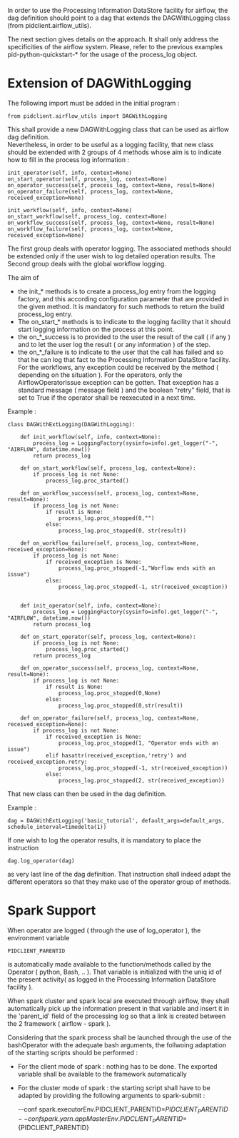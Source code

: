 In order to use the Processing Information DataStore facility for airflow, the dag definition should point to a dag that extends the DAGWithLogging class (from pidclient.airflow_utils).  

The next section gives details on the approach.  It shall only address the specificities of the airflow system.  Please, refer to the previous examples pid-python-quickstart-* for the usage of the process_log object.

# Extension of DAGWithLogging

The following import must be added in the initial program :

	from pidclient.airflow_utils import DAGWithLogging
	
This shall provide a new DAGWithLogging class that can be used as airflow dag definition.  
Nevertheless, in order to be useful as a logging facility, that new class should be extended with 2 groups of 4 methods whose aim is to indicate how to fill in the process log information :

	init_operator(self, info, context=None)
	on_start_operator(self, process_log, context=None)
	on_operator_success(self, process_log, context=None, result=None)
	on_operator_failure(self, process_log, context=None, received_exception=None)

	init_workflow(self, info, context=None)
	on_start_workflow(self, process_log, context=None)
	on_workflow_success(self, process_log, context=None, result=None)
	on_workflow_failure(self, process_log, context=None, received_exception=None)

The first group deals with operator logging.  The associated methods should be extended only if the user wish to log detailed operation results.  The Second group deals with the global workflow logging. 

The aim of 
- the init_* methods is to create a process_log entry from the logging factory, and this according configuration parameter that are provided in the given method.  It is mandatory for such methods to return the build process_log entry.
- The on_start_* methods is to indicate to the logging facility that it should start logging information on the process at this point. 
- the on_*_success is to provided to the user the result of the call ( if any ) and to let the user log the result ( or any information ) of the step.
- the on_*_failure is to indicate to the user that the call has failed and so that he can log that fact to the Processing Information DataStore facility.  For the workflows, any exception could be received by the method ( depending on the situation ).  For the operators, only the AirflowOperatorIssue exception can be gotten.  That exception has a standard message ( message field ) and the boolean "retry" field, that is set to True if the operator shall be reexecuted in a next time.

Example :

	class DAGWithExtLogging(DAGWithLogging):
	
	    def init_workflow(self, info, context=None):
	        process_log = LoggingFactory(sysinfo=info).get_logger("-", "AIRFLOW", datetime.now())
	        return process_log
	        
	    def on_start_workflow(self, process_log, context=None):
	        if process_log is not None:
	            process_log.proc_started()
	
	    def on_workflow_success(self, process_log, context=None, result=None):
	        if process_log is not None:
	            if result is None:
	                process_log.proc_stopped(0,"")
	            else:
	                process_log.proc_stopped(0, str(result))
	
	    def on_workflow_failure(self, process_log, context=None, received_exception=None):
	        if process_log is not None:
	            if received_exception is None:
	                process_log.proc_stopped(-1,"Worflow ends with an issue")
	            else:
	                process_log.proc_stopped(-1, str(received_exception))


	    def init_operator(self, info, context=None):
	        process_log = LoggingFactory(sysinfo=info).get_logger("-", "AIRFLOW", datetime.now())
	        return process_log
	        
	    def on_start_operator(self, process_log, context=None):
	        if process_log is not None:
	            process_log.proc_started()
	        return process_log
	
	    def on_operator_success(self, process_log, context=None, result=None):
	        if process_log is not None:
	            if result is None:
	                process_log.proc_stopped(0,None)
	            else:
	                process_log.proc_stopped(0,str(result))
	
	    def on_operator_failure(self, process_log, context=None, received_exception=None):
	        if process_log is not None:
	            if received_exception is None:
	                process_log.proc_stopped(1, "Operator ends with an issue")
	            elif hasattr(received_exception,'retry') and received_exception.retry:
	                process_log.proc_stopped(-1, str(received_exception))
	            else:
	                process_log.proc_stopped(2, str(received_exception))

That new class can then be used in the dag definition.

Example :

	dag = DAGWithExtLogging('basic_tutorial', default_args=default_args, schedule_interval=timedelta(1))
    

If one wish to log the operator results, it is mandatory to place the instruction

	dag.log_operator(dag) 

as very last line of the dag definition.  That instruction shall indeed adapt the different operators so that they make use of the operator group of methods.

# Spark Support

When operator are logged ( through the use of log_operator ), the environment variable 
	
	PIDCLIENT_PARENTID
	
is automatically made available to the function/methods called by the Operator ( python, Bash, .. ).  That variable is initialized with the uniq id of the present activity( as logged in the Processing Information DataStore facility ).

When spark cluster and spark local are executed through airflow, they shall automatically pick up the information present in that variable and insert it in the 'parent_id' field of the processing log so that a link is created between the 2 framework ( airflow - spark ).

Considering that the spark process shall be launched through the use of the bashOperator with the adequate bash arguments, the follwoing adaptation of the starting scripts should be performed :

- For the client mode of spark : nothing has to be done.  The exported variable shall be available to the framework automatically
- For the cluster mode of spark : the starting script shall have to be adapted by providing the following arguments to spark-submit :

	--conf spark.executorEnv.PIDCLIENT_PARENTID=${PIDCLIENT_PARENTID} --conf spark.yarn.appMasterEnv.PIDCLIENT_PARENTID=${PIDCLIENT_PARENTID} 
	
